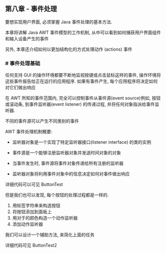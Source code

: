 ## 第八章 - 事件处理

要想实现用户界面, 必须掌握 Java 事件处理的基本方法.

本章将讲解 Java AWT 事件模型的工作机制,
从中可以看到如何捕获用户界面组件和输入设备产生的事件

另外, 本章还介绍如何以更加结构化的方式处理动作 (actions) 事件

### # 事件处理基础

任何支持 GUI 的操作环境都要不断地监视按键或点击鼠标这样的事件,
操作环境将这些事件报告给正在运行的应用程序. 如果有事件产生,
每个应用程序将决定如何对它们做出响应

在 AWT 所知的事件范围内, 完全可以控制事件从事件源(event source)例如, 按钮或滚动条,
到事件监听器(event listener) 的传递过程, 并将任何对象指派给事件监听器.

不同的事件源可以产生不同类别的事件

AWT 事件处理机制概要:

+ 监听器对象是一个实现了特定监听器接口(listener interface) 的类的实例

+ 事件源是一个能够注册监听器对象并发送时间对象的对象

+ 当事件发生时, 事件源将事件对象传递给所有注册的监听器

+ 监听器对象将利用事件对象中的信息决定如何对事件做出响应

详细代码可以可见 ButtonTest

但是我们也可以发现, 每个按钮的处理过程都是一样的.

1) 用标签字符串来构造按钮
2) 将按钮添加到面板上
3) 用对于的颜色构造一个动作监听器
4) 添加动作监听器

我们可以设计一个辅助方法, 来简化上面的任务

详细代码可见 ButtonTest2




